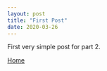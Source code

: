 ```yaml
---
layout: post
title: "First Post"
date: 2020-03-26
---
```

First very simple post for part 2.

[Home](./)
